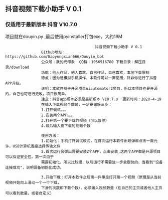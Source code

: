 ## 抖音视频下载小助手 V 0.1 
### 仅适用于最新版本 抖音 V10.7.0
项目就在douyin.py ,最后使用pyinstaller打包exe，大约19M

                                            抖音视频下载小助手 V 0.1
                    Github地址：https://github.com/Gaoyongxian666/Douyin_bot
                    公众号：我的光印象  QQ群：1056916780 下载目录：解压目录/download
                    功能：他人作品，他人喜欢，自己作品，自己喜欢，本地下载限制
                    特点：因为是模拟手机操作，本软件可以一直使用，除非你进行了抖音APP升级。
                    说明：本软件基于开源项目uiautomator2项目，所以本项目也是开源的，自己也可进行更改，项目很简单。
                    注意：抖音app版本必须是最新版本 V10.7.0  更新时间：2020-4-19
                    在输入下载视频个数前，一定要做好三步：  
                    1.打开调试。。。  
                    2.安装两个APP。。。  
                    3.打开第一个要下载的视频（可以暂停）  
                    4.最后输入要下载的视频个数  

                    使用方法：
                    1.初始化：手机打开调试模式，在首次运行本软件出现弹框点击一直允许，USB计算机连接选择传输文件
                    2.首次运行会弹出需要安装2个APP，点击安装,这两个APP都是开源项目可以保证安全性。第一次由于
                    需要初始化，所以比较慢，以后运行不需要这一步会很快的。当看到"设备连接成功"，说明设备初始化成功。
                    
                    3.开始下载：打开本软件之后第一件事是打开第一个视频（原理是从当前视频开始向上滑动一个一个下载，
                    下滑的次数即下载个数），必须输入视频数量（在自己的主页或者他人主页可以看到数量，或者自定义）
